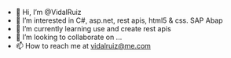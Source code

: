 - 👋 Hi, I’m @VidalRuiz
- 👀 I’m interested in C#, asp.net, rest apis, html5 & css. SAP Abap
- 🌱 I’m currently learning use and create rest apis
- 💞️ I’m looking to collaborate on ...
- 📫 How to reach me at vidalruiz@me.com

<!---
VidalRuiz/VidalRuiz is a ✨ special ✨ repository because its `README.md` (this file) appears on your GitHub profile.
You can click the Preview link to take a look at your changes.
--->
